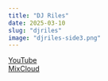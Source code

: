```yaml
---
title: "DJ Riles"
date: 2025-03-10
slug: "djriles"
image: "djriles-side3.png"
---
```


[YouTube](https://www.youtube.com/@rilesdj)<br>
[MixCloud](https://www.mixcloud.com/rilesdj)
